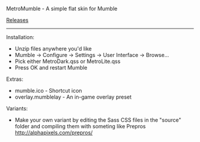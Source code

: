 MetroMumble - A simple flat skin for Mumble

[Releases](https://github.com/xPoke/MetroMumble/releases)

------------------------------------------------------

Installation:
- Unzip files anywhere you'd like
- Mumble -> Configure -> Settings -> User Interface -> Browse...
- Pick either MetroDark.qss or MetroLite.qss
- Press OK and restart Mumble

Extras:
 - mumble.ico - Shortcut icon
 - overlay.mumblelay - An in-game overlay preset

Variants:

- Make your own variant by editing the Sass CSS files in the "source" folder and compiling them with someting like Prepros http://alphapixels.com/prepros/
